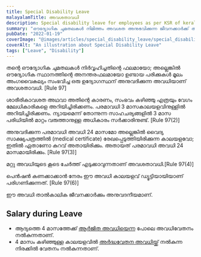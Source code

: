 ```yaml
---
title: Special Disability Leave
malayalamTitle: അവശതാവധി
description: Special disability leave for employees as per KSR of kerala governemnt.
summary: "ഔദ്യോഗിക ചുമതലകൾ നിമിത്തം അവശത അനുഭവിക്കുന്ന ജീവനക്കാർക്ക് അനുവദിക്കുന്ന അവധിയെക്കുറിച്ചു ഒരു വിശദീകരണം. പരമാവധി ലീവ് ദൈർഘ്യം, മറ്റു ലീവുകളുമായി സംയോജിപ്പിക്കുന്നതിനുള്ള വ്യവസ്ഥകൾ, ശമ്പളം തുടങ്ങിയവയെ കുറിച്ച് വിശദീകരിക്കുന്നു."
pubDate: "2022-01-19"
coverImage: "@images/articles/special_disability_leave/special_disability_leave.png"
coverAlt: "An illustration about Special Disability Leave"
tags: ["Leave", "Disability"]
---
```


തന്റെ ഔദ്യോഗിക ചുമതലകൾ നിർവ്വഹിച്ചതിന്റെ ഫലമായോ; അല്ലെങ്കിൽ ഔദ്യോഗിക സ്ഥാനത്തിന്റെ അനന്തരഫലമായോ ഉണ്ടായ പരിക്കുകൾ മൂലം അംഗവൈകല്യം സംഭവിച്ച ഒരു ഉദ്യോഗസ്ഥന് അനുവദിക്കുന്ന അവധിയാണ് അവശതാവധി. [Rule 97]

ശാരീരികാവശത അഥവാ അതിന്റെ കാരണം, സംഭവം കഴിഞ്ഞു എത്രയും വേഗം മേലധികാരികളെ അറിയിച്ചിരിക്കണം. പരമാവധി 3 മാസകാലയളവിനുള്ളിൽ അറിയിച്ചിരിക്കണം. ന്യായമെന്ന് തോന്നുന്ന സാഹചര്യങ്ങളിൽ 3 മാസ പരിധിയിൽ മാറ്റം വരുത്താനുള്ള അധികാരം സർക്കാരിനുണ്ട്. [Rule 97(2)]

അനുവദിക്കുന്ന പരമാവധി അവധി 24 മാസമോ അല്ലെങ്കിൽ വൈദ്യ സാക്ഷ്യപത്രത്തിൽ (medical certificate) രേഖപ്പെടുത്തിയിരിക്കുന്ന കാലയളവോ; ഇതിൽ ഏതാണോ കുറവ് അതായിരിക്കും. അതായത് പരമാവധി അവധി 24 മാസമായിരിക്കും. [Rule 97(3)]

മറ്റു അവധിയുടെ കൂടെ ചേർത്ത് എടുക്കാവുന്നതാണ് അവശതാവധി.[Rule 97(4)]

പെൻഷൻ കണക്കാക്കാൻ നേരം ഈ അവധി കാലയളവ് ഡ്യൂട്ടിയായിയാണ് പരിഗണിക്കുന്നത്. [Rule 97(6)]

ഈ അവധി താൽകാലിക ജീവനക്കാർക്കും അനുവദനീയമാണ്.

## Salary during Leave

- ആദ്യത്തെ 4 മാസത്തേക്ക് [ആർജിത അവധിയെന്ന](/article/earned-leave/) പോലെ അവധിവേതനം നൽകുന്നതാണ്.
- 4 മാസം കഴിഞ്ഞുള്ള കാലയളവിൽ [അർദ്ധവേതന അവധിയ്ക്ക്](/article/half-pay-leave/) നൽകുന്ന നിരക്കിൽ വേതനം നൽകുന്നതാണ്.
